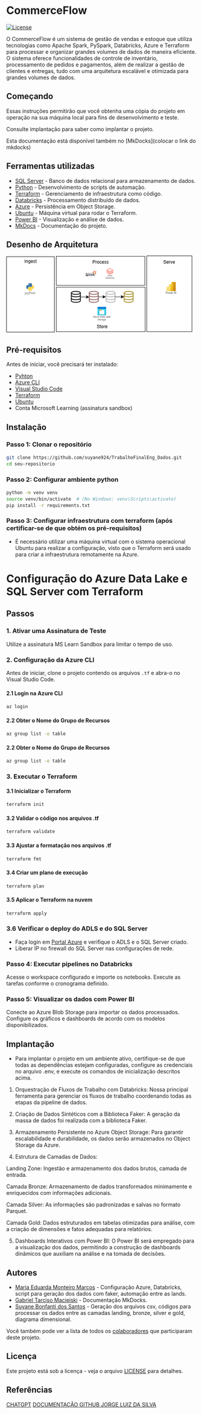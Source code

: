 # CommerceFlow

[![License](https://img.shields.io/badge/License-MIT-blue.svg)](LICENSE)

O CommerceFlow é um sistema de gestão de vendas e estoque que utiliza tecnologias como Apache Spark, PySpark, Databricks, Azure e Terraform para processar e organizar grandes volumes de dados de maneira eficiente. O sistema oferece funcionalidades de controle de inventário, processamento de pedidos e pagamentos, além de realizar a gestão de clientes e entregas, tudo com uma arquitetura escalável e otimizada para grandes volumes de dados.

## Começando

Essas instruções permitirão que você obtenha uma cópia do projeto em operação na sua máquina local para fins de desenvolvimento e teste.

Consulte implantação para saber como implantar o projeto.

Esta documentação está disponível também no [MkDocks](colocar o link do mkdocks)

## Ferramentas utilizadas 
- [SQL Server](https://www.microsoft.com/sql-server) - Banco de dados relacional para armazenamento de dados.  
- [Python](https://www.python.org/) - Desenvolvimento de scripts de automação.  
- [Terraform](https://www.terraform.io/) - Gerenciamento de infraestrutura como código.  
- [Databricks](https://www.databricks.com/) - Processamento distribuído de dados.  
- [Azure](https://azure.microsoft.com/) - Persistência em Object Storage.
- [Ubuntu](https://ubuntu.com/blog/tag/labs) - Máquina virtual para rodar o Terraform.
- [Power BI](https://powerbi.microsoft.com/) - Visualização e análise de dados.  
- [MkDocs](https://www.mkdocs.org/) - Documentação do projeto.  


## Desenho de Arquitetura

![image](https://github.com/suyane924/TrabalhoFinalEng_Dados/blob/Guna-Me/CommerceFlow/Ferramentas.drawio.png)

## Pré-requisitos

Antes de iniciar, você precisará ter instalado:  
- [Pyhton](python.org)
- [Azure CLI](https://docs.microsoft.com/pt-br/cli/azure/install-azure-cli)
- [Visual Studio Code](https://code.visualstudio.com/)
- [Terraform](https://learn.hashicorp.com/tutorials/terraform/install-cli)
- [Ubuntu](https://ubuntu.com/download)
- Conta Microsoft Learning (assinatura sandbox)


## Instalação  

### Passo 1: Clonar o repositório  
```bash  
git clone https://github.com/suyane924/TrabalhoFinalEng_Dados.git  
cd seu-repositorio

```

### Passo 2: Configurar ambiente python
```bash  
python -m venv venv  
source venv/bin/activate  # (No Windows: venv\Scripts\activate)  
pip install -r requirements.txt  

```

### Passo 3: Configurar infraestrutura com terraform (após certificar-se de que obtém os pré-requisitos)

- É necessário utilizar uma máquina virtual com o sistema operacional Ubuntu para realizar a configuração, visto que o Terraform será usado para criar a infraestrutura remotamente na Azure.
  
# Configuração do Azure Data Lake e SQL Server com Terraform

## Passos

### 1. Ativar uma Assinatura de Teste

Utilize a assinatura MS Learn Sandbox para limitar o tempo de uso.

### 2. Configuração da Azure CLI

Antes de iniciar, clone o projeto contendo os arquivos `.tf` e abra-o no Visual Studio Code.

#### 2.1 Login na Azure CLI

```sh
az login
```

#### 2.2 Obter o Nome do Grupo de Recursos

```sh
az group list -o table
```

#### 2.2 Obter o Nome do Grupo de Recursos

```sh
az group list -o table
```

### 3. Executar o Terraform

#### 3.1 Inicializar o Terraform

```sh
terraform init
```

#### 3.2 Validar o código nos arquivos .tf

```sh
terraform validate
```

#### 3.3 Ajustar a formatação nos arquivos .tf

```sh
terraform fmt
```

#### 3.4 Criar um plano de execução

```sh
terraform plan
```

#### 3.5 Aplicar o Terraform na nuvem

```sh
terraform apply
```

### 3.6 Verificar o deploy do ADLS e do SQL Server

- Faça login em [Portal Azure](https://portal.azure.com/) e verifique o ADLS e o SQL Server criado.
- Liberar IP no firewall do SQL Server nas configurações de rede.

### Passo 4: Executar pipelines no Databricks
Acesse o workspace configurado e importe os notebooks.
Execute as tarefas conforme o cronograma definido.

### Passo 5: Visualizar os dados com Power BI
Conecte ao Azure Blob Storage para importar os dados processados.
Configure os gráficos e dashboards de acordo com os modelos disponibilizados.

## Implantação 
- Para implantar o projeto em um ambiente ativo, certifique-se de que todas as dependências estejam configuradas, configure as credenciais no arquivo .env, e execute os comandos de inicialização descritos acima.

1. Orquestração de Fluxos de Trabalho com Databricks:
Nossa principal ferramenta para gerenciar os fluxos de trabalho coordenando todas as etapas da pipeline de dados.

2. Criação de Dados Sintéticos com a Biblioteca Faker:
A geração da massa de dados foi realizada com a biblioteca Faker.

3. Armazenamento Persistente no Azure Object Storage:
Para garantir escalabilidade e durabilidade, os dados serão armazenados no Object Storage da Azure.

4. Estrutura de Camadas de Dados:
   
Landing Zone:
Ingestão e armazenamento dos dados brutos, camada de entrada.

Camada Bronze:
Armazenamento de dados transformados minimamente e enriquecidos com informações adicionais.

Camada Silver:
As informações são padronizadas e salvas no formato Parquet.

Camada Gold:
Dados estruturados em tabelas otimizadas para análise, com a criação de dimensões e fatos adequadas para relatórios.

5. Dashboards Interativos com Power BI:
O Power BI será empregado para a visualização dos dados, permitindo a construção de dashboards dinâmicos que auxiliam na análise e na tomada de decisões.

## Autores

- [Maria Eduarda Monteiro Marcos](https://github.com/Guna-ME) - Configuração Azure, Databricks, script para geração dos dados com faker, automação entre as lands.
- [Gabriel Tarciso Macieiski](https://github.com/GTM016) - Documentação MkDocks.
- [Suyane Bonfanti dos Santos](https://github.com/suyane924) - Geração dos arquivos csv, códigos para processar os dados entre as camadas landing, bronze, silver e gold, diagrama dimensional.


Você também pode ver a lista de todos os [colaboradores](gitHub.com/suyane924/TrabalhoFinalEng_Dados/graphs/contributors) que participaram deste projeto.

## Licença

Este projeto está sob a licença - veja o arquivo [LICENSE](https://github.com/jlsilva01/projeto-ed-satc/blob/main/LICENSE) para detalhes.

## Referências

[CHATGPT](https://chatgpt.com/) [DOCUMENTAÇÃO GITHUB JORGE LUIZ DA SILVA](https://github.com/jlsilva01/engenharia-dados-azure-databricks)


